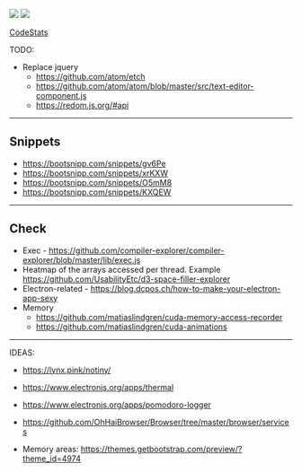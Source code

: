 [![](https://tokei.rs/b1/github/gkarlos/kerma-view?category=code)](https://github.com/gkarlos/kerma-view/blob/gh-pages/STATS.md)
[![](https://tokei.rs/b1/github/gkarlos/kerma-view?category=files)](https://github.com/gkarlos/kerma-view/blob/gh-pages/STATS.md)


[CodeStats](https://github.com/gkarlos/kerma-view/blob/gh-pages/STATS.md)

TODO:
- Replace jquery
    - https://github.com/atom/etch
    - https://github.com/atom/atom/blob/master/src/text-editor-component.js
    - https://redom.js.org/#api
------
## Snippets
- https://bootsnipp.com/snippets/gv6Pe
- https://bootsnipp.com/snippets/xrKXW
- https://bootsnipp.com/snippets/O5mM8
- https://bootsnipp.com/snippets/KXQEW

-----
## Check
- Exec - https://github.com/compiler-explorer/compiler-explorer/blob/master/lib/exec.js
- Heatmap of the arrays accessed per thread. Example https://github.com/UsabilityEtc/d3-space-filler-explorer
- Electron-related - https://blog.dcpos.ch/how-to-make-your-electron-app-sexy
- Memory 
    - https://github.com/matiaslindgren/cuda-memory-access-recorder
    - https://github.com/matiaslindgren/cuda-animations
------
IDEAS:
- https://lynx.pink/notiny/
- https://www.electronjs.org/apps/thermal
- https://www.electronjs.org/apps/pomodoro-logger

- https://github.com/OhHaiBrowser/Browser/tree/master/browser/services

- Memory areas: https://themes.getbootstrap.com/preview/?theme_id=4974

